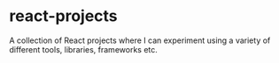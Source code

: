 # react-projects
A collection of React projects where I can experiment using a variety of different tools, libraries, frameworks etc.
